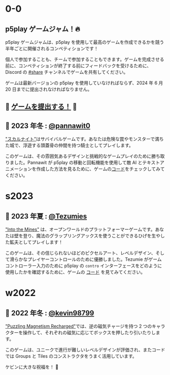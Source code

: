 # 0-0

## p5play ゲームジャム！🔥

p5play ゲームジャムは、p5play を使用して最高のゲームを作成できるかを競う半年ごとに開催されるコンペティションです！

個人で参加することも、チームで参加することもできます。ゲームを完成させる前に、コンペティションが終了する前にフィードバックを受けるために、Discord の [#share](https://discord.gg/EJwnJATmj7) チャンネルでゲームを共有してください。

ゲームは最新バージョンの p5play を使用していなければならず、2024 年 6 月 20 日までに提出されなければなりません。

## 🎉 [ゲームを提出する！](https://forms.gle/xn2PvsC8FA8Hf8Qo8) 🎉

## 🥇 2023 年冬 : [@pannawit0](https://www.youtube.com/@hazu0)

["スカルナイト"](https://pannawit0.github.io/SkullKnight)はサバイバルゲームです。あなたは危険な罠やモンスターで満ちた城で、浮遊する頭蓋骨の仲間を持つ騎士としてプレイします。

このゲームは、その雰囲気あるデザインと挑戦的なゲームプレイのために勝ち取りました。Pannawit が p5play の移動と回転機能を使用して敵 AI とテキストアニメーションを作成した方法を見るために、ゲームの[コード](https://github.com/Pannawit0/SkullKnight/blob/master/skullKnight.js)をチェックしてみてください。

# s2023

## 🥇 2023 年夏 : [@Tezumies](https://twitter.com/Tezumies)

["Into the Mines"](https://tezumie.github.io/into-the-mines) は、オープンワールドのプラットフォーマーゲームです。あなたは壁を登り、魔法のグラップリングアックスを使うことができるひげを生やした鉱夫としてプレイします！

このゲームは、その信じられないほどのピクセルアート、レベルデザイン、そして滑らかなプレイヤーコントロールのために優勝しました。Tezumie がゲームコントローラー入力のために p5play の `contro` インターフェースをどのように使用したかを確認するために、ゲームの [コード](https://github.com/Tezumie/into-the-mines) を見てみてください。

# w2022

## 🥇 2022 年冬 : [@kevin98799](https://kevin98799.itch.io)

["Puzzling Magnetism Recharged"](https://kevin98799.itch.io/puzzling-magnetism-recharged)では、逆の磁気チャージを持つ 2 つのキャラクターを操作して、それぞれの磁気に応じてボックスを押したり引いたりします。

このゲームは、ユニークで進行が難しいレベルデザインが評価され、またコードでは Groups と Tiles のコンストラクタをうまく活用しています。

ケビンに大きな祝福を！ 🥳

```

```
